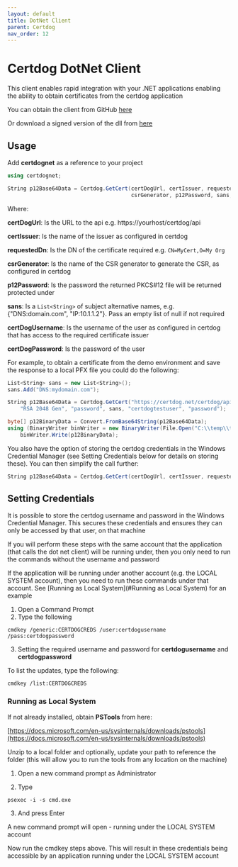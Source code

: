 ```yaml
---
layout: default
title: DotNet Client
parent: Certdog
nav_order: 12
---
```


# Certdog DotNet Client

This client enables rapid integration with your .NET applications enabling the ability to obtain certificates from the certdog application  

You can obtain the client from GitHub [here](https://github.com/krestfield/certdog-dotnet-client)  

Or download a signed version of the dll from [here](https://krestfield.s3.eu-west-2.amazonaws.com/certdog/certdognet.dll)



## Usage

Add **certdognet** as a reference to your project  

```c#
using certdognet;

String p12Base64Data = Certdog.GetCert(certDogUrl, certIssuer, requestedDn, 
                                       csrGenerator, p12Password, sans, certDogUsername, certDogPassword);
```

Where:

  **certDogUrl**:  Is the URL to the api e.g. https://yourhost/certdog/api

  **certIssuer**: Is the name of the issuer as configured in certdog

  **requestedDn**: Is the DN of the certificate required e.g. ``CN=MyCert,O=My Org``

  **csrGenerator**: Is the name of the CSR generator to generate the CSR, as configured in certdog

  **p12Password**: Is the password the returned PKCS#12 file will be returned protected under

  **sans**: Is a ``List<String>`` of subject alternative names, e.g. {"DNS:domain.com", "IP:10.1.1.2"}. Pass an empty list of null if not required

  **certDogUsername**: Is the username of the user as configured in certdog that has access to the required certificate issuer

  **certDogPassword**: Is the password of the user  



For example, to obtain a certificate from the demo environment and save the response to a local PFX file you could do the following:

```c#
List<String> sans = new List<String>();
sans.Add("DNS:mydomain.com");

String p12Base64Data = Certdog.GetCert("https://certdog.net/certdog/api", "Test TLS Issuer", "CN=mydoma.com", 
    "RSA 2048 Gen", "password", sans, "certdogtestuser", "password");

byte[] p12BinaryData = Convert.FromBase64String(p12Base64Data);
using (BinaryWriter binWriter = new BinaryWriter(File.Open("C:\\temp\\test.pfx", FileMode.Create)))
	binWriter.Write(p12BinaryData);
```



You also have the option of storing the certdog credentials in the Windows Credential Manager (see Setting Credentials below for details on storing these). You can then simplify the call further:

```c#
String p12Base64Data = Certdog.GetCert(certDogUrl, certIssuer, requestedDn, csrGenerator, p12Password, sans);
```







## Setting Credentials

It is possible to store the certdog username and password in the Windows Credential Manager. This secures these credentials and ensures they can only be accessed by that user, on that machine  

If you will perform these steps with the same account that the application (that calls the dot net client) will be running under, then you only need to run the commands without the username and password  

If the application will be running under another account (e.g. the LOCAL SYSTEM account), then you need to run these commands under that account. See [Running as Local System](#Running as Local System) for an example

1. Open a Command Prompt
2. Type the following
```
cmdkey /generic:CERTDOGCREDS /user:certdogusername /pass:certdogpassword
```
3. Setting the required username and password for **certdogusername** and **certdogpassword**



To list the updates, type the following:

```shell
cmdkey /list:CERTDOGCREDS
```



### Running as Local System

If not already installed, obtain **PSTools** from here:  

[https://docs.microsoft.com/en-us/sysinternals/downloads/pstools](https://docs.microsoft.com/en-us/sysinternals/downloads/pstools)  

Unzip to a local folder and optionally, update your path to reference the folder (this will allow you to run the tools from any location on the machine)  

1. Open a new command prompt as Administrator  

2. Type  

```shell
psexec -i -s cmd.exe
```

3. And press Enter  

A new command prompt will open - running under the LOCAL SYSTEM account  

Now run the cmdkey steps above. This will result in these credentials being accessible by an application running under the LOCAL SYSTEM account



